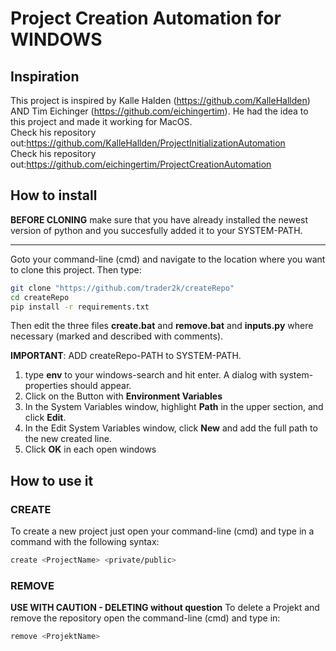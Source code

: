 # Project Creation Automation for WINDOWS
## Inspiration
This project is inspired by Kalle Halden (https://github.com/KalleHallden) AND Tim Eichinger (https://github.com/eichingertim). He had the idea to this project and made it working for MacOS. \
Check his repository out:https://github.com/KalleHallden/ProjectInitializationAutomation \
Check his repository out:https://github.com/eichingertim/ProjectCreationAutomation
## How to install
**BEFORE CLONING** make sure that you have already installed the newest version of python and you succesfully added it to your SYSTEM-PATH.

---

Goto your command-line (cmd) and navigate to the location where you want to clone this project. Then type:
```bash
git clone "https://github.com/trader2k/createRepo"
cd createRepo
pip install -r requirements.txt
```
Then edit the three files 
**create.bat** and 
**remove.bat** and 
**inputs.py** where necessary (marked and described with comments). 

**IMPORTANT**: ADD createRepo-PATH to SYSTEM-PATH.
1. type **env** to your windows-search and hit enter. A dialog with system-properties should appear.
2. Click on the Button with **Environment Variables**
3. In the System Variables window, highlight **Path** in the upper section, and click **Edit**.
4. In the Edit System Variables window, click **New** and add the full path to the new created line.
7. Click **OK** in each open windows

## How to use it
### CREATE
To create a new project just open your command-line (cmd) and type in a command with the following syntax:
```bash
create <ProjectName> <private/public>
```
### REMOVE
**USE WITH CAUTION - DELETING without question**
To delete a Projekt and remove the repository open the command-line (cmd) and type in:
```bash
remove <ProjektName>
```

